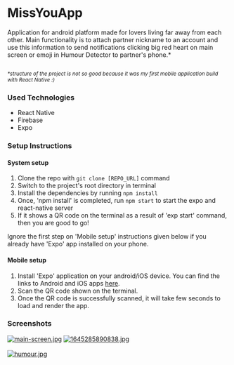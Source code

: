 # MissYouApp
Application for android platform made for lovers living far away from each other. Main functionality is to attach partner nickname to an account and use this information to send notifications clicking big red heart on main screen or emoji in Humour Detector to partner's phone.*

<sup></br>_*structure of the project is not so good because it was my first mobile application build with React Native :)_ </sup>

### Used Technologies
* React Native
* Firebase
* Expo

### Setup Instructions

#### System setup
1. Clone the repo with `git clone [REPO_URL]` command
2. Switch to the project's root directory in terminal
3. Install the dependencies by running `npm install`
4. Once, 'npm install' is completed, run `npm start` to start the expo and react-native server
5. If it shows a QR code on the terminal as a result of 'exp start' command, then you are good to go!

Ignore the first step on 'Mobile setup' instructions given below if you already have 'Expo' app installed on your phone.

#### Mobile setup
1. Install 'Expo' application on your android/iOS device. You can find the links to Android and iOS apps [here](https://expo.io/tools#client).
2. Scan the QR code shown on the terminal.
3. Once the QR code is successfully scanned, it will take few seconds to load and render the app.

### Screenshots

[![main-screen.jpg](https://i.postimg.cc/3Nj9ms7P/main-screen.jpg)](https://postimg.cc/q6R8dZNL)
[![1645285890838.jpg](https://i.postimg.cc/Wp7Mm60L/1645285890838.jpg)](https://postimg.cc/14fnsFWJ)
<br /> <br />
[![humour.jpg](https://i.postimg.cc/cCGXKxqR/humour.jpg)](https://postimg.cc/62zdgNpq)
